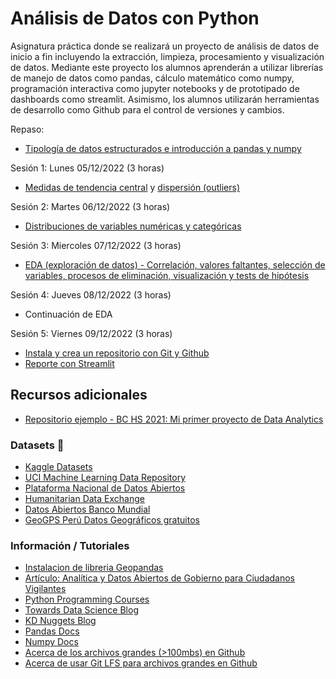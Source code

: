 # Análisis de Datos con Python

Asignatura práctica donde se realizará un proyecto de análisis de datos de inicio a fin incluyendo la extracción, limpieza, procesamiento y visualización de datos. Mediante este proyecto los alumnos aprenderán a utilizar librerías de manejo de datos como pandas, cálculo matemático como numpy, programación interactiva como jupyter notebooks y de prototipado de dashboards como streamlit. Asimismo, los alumnos utilizarán herramientas de desarrollo como Github para el control de versiones y cambios.

Repaso:
- [Tipología de datos estructurados e introducción a pandas y numpy](https://hackspaceperu.github.io/intro-data-analytics/sesiones/datos_estructurados.html)

Sesión 1: Lunes     05/12/2022 (3 horas)
- [Medidas de tendencia central](https://hackspaceperu.github.io/intro-data-analytics/sesiones/tendencia_central.html) y [dispersión (outliers)](https://hackspaceperu.github.io/intro-data-analytics/sesiones/dispersion.html)

Sesión 2: Martes    06/12/2022 (3 horas)
- [Distribuciones de variables numéricas y categóricas](https://colab.research.google.com/drive/18Gm93zQny-mIYHgAj95YnSyb1Lvb6q6R?usp=sharing)

Sesión 3: Miercoles 07/12/2022 (3 horas)
- [EDA (exploración de datos) - Correlación, valores faltantes, selección de variables, procesos de eliminación, visualización y tests de hipótesis](https://nbviewer.org/github/Claudio9701/pythonAnalyticsBootcamp/blob/master/src/eda.ipynb)

Sesión 4: Jueves    08/12/2022 (3 horas)
- Continuación de EDA

Sesión 5: Viernes   09/12/2022 (3 horas)
- [Instala y crea un repositorio con Git y Github](https://training.github.com/downloads/es_ES/github-git-cheat-sheet.pdf)
- [Reporte con Streamlit](https://hackspaceperu.github.io/intro-data-analytics/guides/report_streamlit_app.html)

## Recursos adicionales

- [Repositorio ejemplo - BC HS 2021: Mi primer proyecto de Data Analytics](https://github.com/Claudio9701/pythonAnalyticsBootcamp)

### Datasets 📄
- [Kaggle Datasets](https://www.kaggle.com/datasets)
- [UCI Machine Learning Data Repository](https://archive.ics.uci.edu/ml/index.php)
- [Plataforma Nacional de Datos Abiertos](https://www.datosabiertos.gob.pe/)
- [Humanitarian Data Exchange](https://data.humdata.org/)
- [Datos Abiertos Banco Mundial](https://datos.bancomundial.org/)
- [GeoGPS Perú Datos Geográficos gratuitos](https://www.geogpsperu.com/)

### Información / Tutoriales
- [Instalacion de libreria Geopandas](https://hackspaceperu.github.io/intro-data-analytics/guides/install_geopandas.html)
- [Artículo: Analítica y Datos Abiertos de Gobierno para Ciudadanos Vigilantes](https://claudiortega.medium.com/anal%C3%ADtica-y-datos-abiertos-de-gobierno-para-ciudadanos-vigilantes-ebd76692a267)
- [Python Programming Courses](https://www.pythonprogramming.net/)
- [Towards Data Science Blog](https://towardsdatascience.com/)
- [KD Nuggets Blog](https://www.kdnuggets.com/)
- [Pandas Docs](https://pandas.pydata.org/docs/)
- [Numpy Docs](https://numpy.org/doc/stable/)
- [Acerca de los archivos grandes (>100mbs) en Github](https://docs.github.com/es/repositories/working-with-files/managing-large-files/about-large-files-on-github)
- [Acerca de usar Git LFS para archivos grandes en Github](https://docs.github.com/es/repositories/working-with-files/managing-large-files/about-git-large-file-storage)